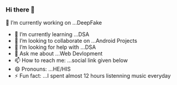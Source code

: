 ### Hi there 👋

🔭 I’m currently working on ...DeepFake
- 🌱 I’m currently learning ...DSA
- 👯 I’m looking to collaborate on ...Android Projects
- 🤔 I’m looking for help with ...DSA
- 💬 Ask me about ...Web Devlopment
- 📫 How to reach me: ...social link given below
- 😄 Pronouns: ...HE/HIS
- ⚡ Fun fact: ...I spent almost 12 hours listenning music everyday
